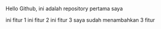 Hello Github, ini adalah repository pertama saya

ini fitur 1
ini fitur 2
ini fitur 3
saya sudah menambahkan 3 fitur 
